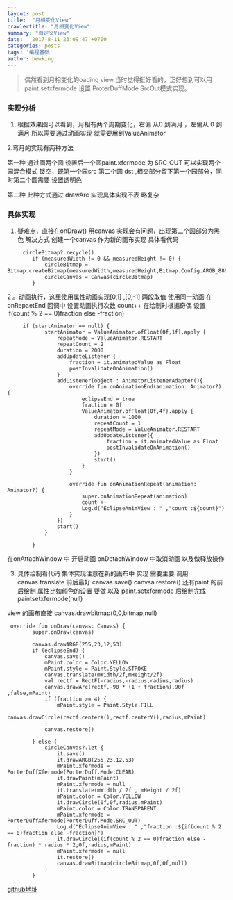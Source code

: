 ```yaml
---
layout: post
title:  "月相变化View"
crawlertitle: "月相变化View"
summary: "自定义View"
date:   2017-8-11 23:09:47 +0700
categories: posts
tags: '编程基础'
author: hewking
---
```

> 偶然看到月相变化的oading view,当时觉得挺好看的，正好想到可以用paint.setxfermode
设置 ProterDuffMode  SrcOut模式实现。

### 实现分析

1. 根据效果图可以看到，月相有两个周期变化，右偏 从0 到满月  ，左偏从 0 到满月
所以需要通过动画实现 就需要用到ValueAnimator

2.弯月的实现有两种方法  

第一种 
	通过画两个圆 设置后一个圆paint.xfermode 为 SRC_OUT 可以实现两个园混合模式
	镂空，既第一个园src 第二个圆 dst ,相交部分留下第一个园部分，同时第二个圆需要
	设置透明色

第二种
	此种方式通过 drawArc 实现具体实现不表 略复杂

### 具体实现
1. 疑难点，直接在onDraw() 用canvas 实现会有问题，出现第二个圆部分为黑色
解决方式 创建一个canvas 作为新的画布实现 具体看代码

```
     circleBitmap?.recycle()
        if (measuredWidth != 0 && measuredHeight != 0) {
            circleBitmap = Bitmap.createBitmap(measuredWidth,measuredHeight,Bitmap.Config.ARGB_8888)
            circleCanvas = Canvas(circleBitmap)
        }
```

2 。动画执行，这里使用属性动画实现[0,1] ,[0,-1] 两段取值
使用同一动画 在onRepaetEnd 回调中 设置动画执行次数 count++
在绘制时根据奇偶 设置 if(count % 2 == 0)fraction else -fraction)

```
     if (startAnimator == null) {
            startAnimator = ValueAnimator.ofFloat(0f,1f).apply {
                repeatMode = ValueAnimator.RESTART
                repeatCount = 2
                duration = 2000
                addUpdateListener {
                    fraction = it.animatedValue as Float
                    postInvalidateOnAnimation()
                }
                addListener(object : AnimatorListenerAdapter(){
                    override fun onAnimationEnd(animation: Animator?) {
                        eclipseEnd = true
                        fraction = 0f
                        ValueAnimator.ofFloat(0f,4f).apply {
                            duration = 1000
                            repeatCount = 1
                            repeatMode = ValueAnimator.RESTART
                            addUpdateListener({
                                fraction = it.animatedValue as Float
                                postInvalidateOnAnimation()
                            })
                            start()
                        }
                    }

                    override fun onAnimationRepeat(animation: Animator?) {
                        super.onAnimationRepeat(animation)
                        count ++
                        Log.d("EclipseAnimView : " ,"count :${count}")
                    }
                })
                start()
            }

        }
```
在onAttachWindow 中 开启动画
onDetachWindow 中取消动画
以及做释放操作

3. 具体绘制看代码 集体实现注意在新的画布中
实现 需要主要 调用canvas.translate 前后最好 canvas.save() canvsa.restore()
还有paint 的前后绘制 属性比如颜色的设置 要做
以及 paint.setxfermode 后绘制完成 paintsetxfermode(null)

view 的画布直接 canvas.drawbitmap(0,0,bitmap,null)

```
 override fun onDraw(canvas: Canvas) {
        super.onDraw(canvas)

        canvas.drawARGB(255,23,12,53)
        if (eclipseEnd) {
            canvas.save()
            mPaint.color = Color.YELLOW
            mPaint.style = Paint.Style.STROKE
            canvas.translate(mWidth/2f,mHeight/2f)
            val rectf = RectF(-radius,-radius,radius,radius)
            canvas.drawArc(rectf,-90 * (1 + fraction),90f ,false,mPaint)
            if (fraction >= 4) {
                mPaint.style = Paint.Style.FILL
                canvas.drawCircle(rectf.centerX(),rectf.centerY(),radius,mPaint)
            }
            canvas.restore()

        } else {
            circleCanvas?.let {
                it.save()
                it.drawARGB(255,23,12,53)
                mPaint.xfermode = PorterDuffXfermode(PorterDuff.Mode.CLEAR)
                it.drawPaint(mPaint)
                mPaint.xfermode = null
                it.translate(mWidth / 2f , mHeight / 2f)
                mPaint.color = Color.YELLOW
                it.drawCircle(0f,0f,radius,mPaint)
                mPaint.color = Color.TRANSPARENT
                mPaint.xfermode = PorterDuffXfermode(PorterDuff.Mode.SRC_OUT)
                Log.d("EclipseAnimView : " ,"fraction :${if(count % 2 == 0)fraction else -fraction}")
                it.drawCircle((if(count % 2 == 0)fraction else -fraction) * radius * 2,0f,radius,mPaint)
                mPaint.xfermode = null
                it.restore()
                canvas.drawBitmap(circleBitmap,0f,0f,null)
            }
        }
```


[github地址](https://github.com/hewking/HUILibrary/blob/master/app/src/main/java/com/hewking/customviewtest/EclipseAnimView.kt)




